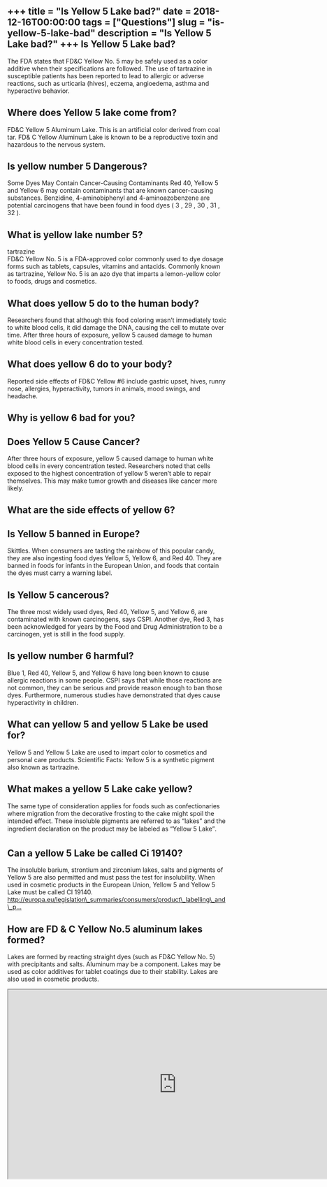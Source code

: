 +++
title = "Is Yellow 5 Lake bad?"
date = 2018-12-16T00:00:00
tags = ["Questions"]
slug = "is-yellow-5-lake-bad"
description = "Is Yellow 5 Lake bad?"
+++
Is Yellow 5 Lake bad?
---------------------

The FDA states that FD&amp;C Yellow No. 5 may be safely used as a color additive when their specifications are followed. The use of tartrazine in susceptible patients has been reported to lead to allergic or adverse reactions, such as urticaria (hives), eczema, angioedema, asthma and hyperactive behavior.

Where does Yellow 5 lake come from?
-----------------------------------

FD&amp;C Yellow 5 Aluminum Lake. This is an artificial color derived from coal tar. FD&amp; C Yellow Aluminum Lake is known to be a reproductive toxin and hazardous to the nervous system.

Is yellow number 5 Dangerous?
-----------------------------

Some Dyes May Contain Cancer-Causing Contaminants Red 40, Yellow 5 and Yellow 6 may contain contaminants that are known cancer-causing substances. Benzidine, 4-aminobiphenyl and 4-aminoazobenzene are potential carcinogens that have been found in food dyes ( 3 , 29 , 30 , 31 , 32 ).

What is yellow lake number 5?
-----------------------------

tartrazine  
FD&amp;C Yellow No. 5 is a FDA-approved color commonly used to dye dosage forms such as tablets, capsules, vitamins and antacids. Commonly known as tartrazine, Yellow No. 5 is an azo dye that imparts a lemon-yellow color to foods, drugs and cosmetics.

What does yellow 5 do to the human body?
----------------------------------------

Researchers found that although this food coloring wasn’t immediately toxic to white blood cells, it did damage the DNA, causing the cell to mutate over time. After three hours of exposure, yellow 5 caused damage to human white blood cells in every concentration tested.

What does yellow 6 do to your body?
-----------------------------------

Reported side effects of FD&amp;C Yellow #6 include gastric upset, hives, runny nose, allergies, hyperactivity, tumors in animals, mood swings, and headache.

Why is yellow 6 bad for you?
----------------------------

Does Yellow 5 Cause Cancer?
---------------------------

After three hours of exposure, yellow 5 caused damage to human white blood cells in every concentration tested. Researchers noted that cells exposed to the highest concentration of yellow 5 weren’t able to repair themselves. This may make tumor growth and diseases like cancer more likely.

What are the side effects of yellow 6?
--------------------------------------

Is Yellow 5 banned in Europe?
-----------------------------

Skittles. When consumers are tasting the rainbow of this popular candy, they are also ingesting food dyes Yellow 5, Yellow 6, and Red 40. They are banned in foods for infants in the European Union, and foods that contain the dyes must carry a warning label.

Is Yellow 5 cancerous?
----------------------

The three most widely used dyes, Red 40, Yellow 5, and Yellow 6, are contaminated with known carcinogens, says CSPI. Another dye, Red 3, has been acknowledged for years by the Food and Drug Administration to be a carcinogen, yet is still in the food supply.

Is yellow number 6 harmful?
---------------------------

Blue 1, Red 40, Yellow 5, and Yellow 6 have long been known to cause allergic reactions in some people. CSPI says that while those reactions are not common, they can be serious and provide reason enough to ban those dyes. Furthermore, numerous studies have demonstrated that dyes cause hyperactivity in children.

What can yellow 5 and yellow 5 Lake be used for?
------------------------------------------------

Yellow 5 and Yellow 5 Lake are used to impart color to cosmetics and personal care products. Scientific Facts: Yellow 5 is a synthetic pigment also known as tartrazine.

What makes a yellow 5 Lake cake yellow?
---------------------------------------

The same type of consideration applies for foods such as confectionaries where migration from the decorative frosting to the cake might spoil the intended effect. These insoluble pigments are referred to as “lakes” and the ingredient declaration on the product may be labeled as “Yellow 5 Lake”&#157;.

Can a yellow 5 Lake be called Ci 19140?
---------------------------------------

The insoluble barium, strontium and zirconium lakes, salts and pigments of Yellow 5 are also permitted and must pass the test for insolubility. When used in cosmetic products in the European Union, Yellow 5 and Yellow 5 Lake must be called CI 19140. http://europa.eu/legislation\_summaries/consumers/product\_labelling\_and\_p…

How are FD &amp; C Yellow No.5 aluminum lakes formed?
-----------------------------------------------------

Lakes are formed by reacting straight dyes (such as FD&amp;C Yellow No. 5) with precipitants and salts. Aluminum may be a component. Lakes may be used as color additives for tablet coatings due to their stability. Lakes are also used in cosmetic products.

<iframe allow="accelerometer; autoplay; clipboard-write; encrypted-media; gyroscope; picture-in-picture" allowfullscreen="" class="__youtube_prefs__  epyt-is-override  no-lazyload" data-no-lazy="1" data-origheight="433" data-origwidth="770" data-skipgform_ajax_framebjll="" height="433" id="_ytid_34042" loading="lazy" src="https://www.youtube.com/embed/qnb1BERb3OI?enablejsapi=1&autoplay=0&cc_load_policy=0&cc_lang_pref=&iv_load_policy=1&loop=0&modestbranding=0&rel=1&fs=1&playsinline=0&autohide=2&theme=dark&color=red&controls=1&" title="YouTube player" width="770"></iframe>